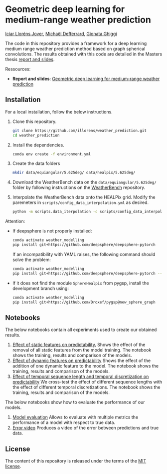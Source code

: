 # Geometric deep learning for medium-range weather prediction

[Icíar Lloréns Jover][illorens], [Michaël Defferrard][mdeff], [Gionata Ghiggi][gg]

[illorens]: https://www.linkedin.com/in/iciar-llorens-jover/
[mdeff]: http://deff.ch
[gg]: https://people.epfl.ch/gionata.ghiggi

The code in this repository provides a framework for a deep learning medium range weather prediction method based on graph spherical convolutions. The results obtained with this code are detailed in the Masters thesis [report and slides][info_link]. 


Ressources:
* **Report and slides**: [Geometric deep learning for medium-range weather prediction][info_link]

[info_link]: https://infoscience.epfl.ch/record/278138/



## Installation

For a local installation, follow the below instructions.

1. Clone this repository.
   ```sh
   git clone https://github.com/illorens/weather_prediction.git
   cd weather_prediction
   ```

2. Install the dependencies.
   ```sh
   conda env create -f environment.yml
   ```
   
   
3. Create the data folders
    ```sh
   mkdir data/equiangular/5.625deg/ data/healpix/5.625deg/
   ```
   
4. Download the WeatherBench data on the ```data/equiangular/5.625deg/``` folder by following instructions on the [WeatherBench][weatherbench_repo] repository.

5. Interpolate the WeatherBench data onto the HEALPix grid. Modify the paremeters in ```scripts/config_data_interpolation.yml``` as desired.
    ```sh 
    python -m scripts.data_iterpolation -c scripts/config_data_interpolation.yml
    ```
    
Attention:

- If deepsphere is not properly installed:
   ```sh
   conda activate weather_modelling
   pip install git+https://github.com/deepsphere/deepsphere-pytorch 
   ```
   
   If an incompatibility with YAML raises, the following command should solve the problem: 
   ```sh
   conda activate weather_modelling
   pip install git+https://github.com/deepsphere/deepsphere-pytorch --ignore-installed PyYAML
   ```

- If it does not find the module ```SphereHealpix``` from pygsp, install the development branch using: 
   ```sh
   conda activate weather_modelling
   pip install git+https://github.com/Droxef/pygsp@new_sphere_graph
   ```

[weatherbench_repo]: https://github.com/pangeo-data/WeatherBench


## Notebooks

The below notebooks contain all experiments used to create our obtained results. 

1. [Effect of static features on predictability.][static_features]
   Shows the effect of the removal of all static features from the model training. The notebook shows the training, results and comparison of the models. 
1. [Effect of dynamic features on predictability][dynamic_features]
   Shows the effect of the addition of one dynamic feature to the model. The notebook shows the training, results and comparison of the models. 
1. [Effect of temporal sequence length and temporal discretization on predictability][temporal]
   We cross-test the effect of different sequence lengths with the effect of different temporal discretizations. The notebook shows the training, results and comparison of the models. 
   
   
The below notebooks show how to evaluate the performance of our models.

1. [Model evaluation][evaluation]
    Allows to evaluate with multiple metrics the performance of a model with respect to true data.
1. [Error video][error_vid]
    Produces a video of the error between predictions and true data.
   
   
[static_features]: https://nbviewer.jupyter.org/github/illorens/weather_prediction/blob/master/notebooks/test_static_features.ipynb

[dynamic_features]: https://nbviewer.jupyter.org/github/illorens/weather_prediction/blob/master/notebooks/test_dynamic_features.ipynb

[temporal]: https://nbviewer.jupyter.org/github/illorens/weather_prediction/blob/master/notebooks/test_temporal_dimension.ipynb

[evaluation]: https://nbviewer.jupyter.org/github/illorens/weather_prediction/blob/master/notebooks/evaluate_model.ipynb

[error_vid]: https://nbviewer.jupyter.org/github/illorens/weather_prediction/blob/master/notebooks/error_video.ipynb


## License

The content of this repository is released under the terms of the [MIT license](LICENSE.txt).